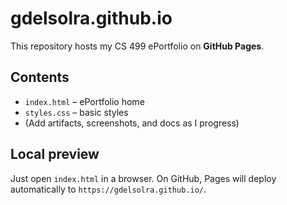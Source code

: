 # gdelsolra.github.io

This repository hosts my CS 499 ePortfolio on **GitHub Pages**.

## Contents
- `index.html` – ePortfolio home
- `styles.css` – basic styles
- (Add artifacts, screenshots, and docs as I progress)

## Local preview
Just open `index.html` in a browser. On GitHub, Pages will deploy automatically to `https://gdelsolra.github.io/`.
